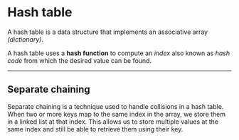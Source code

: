 # Hash table

A hash table is a data structure that implements an associative array
*(dictionary)*.

A hash table uses a **hash function** to compute an *index* also known 
as *hash code* from which the desired value can be found.

---
## Separate chaining

Separate chaining is a technique used to handle collisions in a hash table.
When two or more keys map to the same index in the array, we store them in a
linked list at that index.
This allows us to store multiple values at the same index and still be able to
retrieve them using their key.
